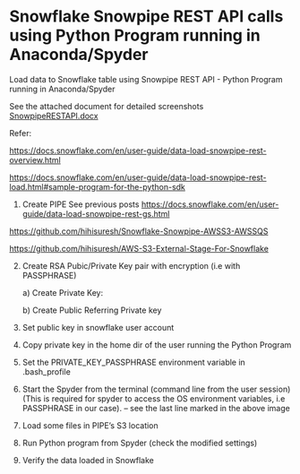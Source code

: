 # Snowflake Snowpipe REST API calls using Python Program running in Anaconda/Spyder
Load data to Snowflake table  using Snowpipe REST API  - Python Program running in Anaconda/Spyder 

See the attached document for detailed screenshots
<a href="https://github.com/hihisuresh/Snowflake-Snowpipe-REST-API-Python-Anaconda-Spyder/blob/master/SnowpipeRESTAPI.docx">SnowpipeRESTAPI.docx</a>


Refer:

https://docs.snowflake.com/en/user-guide/data-load-snowpipe-rest-overview.html

https://docs.snowflake.com/en/user-guide/data-load-snowpipe-rest-load.html#sample-program-for-the-python-sdk

1.	Create PIPE
See  previous posts
https://docs.snowflake.com/en/user-guide/data-load-snowpipe-rest-gs.html

https://github.com/hihisuresh/Snowflake-Snowpipe-AWSS3-AWSSQS

https://github.com/hihisuresh/AWS-S3-External-Stage-For-Snowflake


2.	Create  RSA Pubic/Private Key pair with encryption (i.e with PASSPHRASE)

     a) Create Private Key:
 
     b) Create Public Referring Private key
 

3.	Set public key in snowflake user account

 
4.	Copy private key in the home dir of the user running the Python Program 
 
5.	Set the PRIVATE_KEY_PASSPHRASE environment variable in .bash_profile
 
6.	Start the Spyder from the  terminal (command line from the user session)
(This is required for spyder to access the OS environment variables, i.e PASSPHRASE in our case). – see the last line marked  in the above image
7.	Load some files in PIPE’s S3 location 
 
8.	Run Python program from Spyder
(check the modified settings)
 
9.	Verify the data loaded in Snowflake
